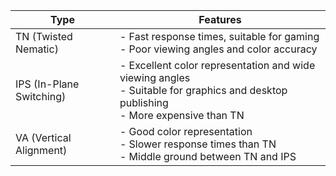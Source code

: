 | Type                | Features                                                                                                                                                                             |
|---------------------|--------------------------------------------------------------------------------------------------------------------------------------------------------------------------------------|
| TN (Twisted Nematic)| - Fast response times, suitable for gaming<br>- Poor viewing angles and color accuracy                                                                                                |
| IPS (In-Plane Switching) | - Excellent color representation and wide viewing angles<br>- Suitable for graphics and desktop publishing<br>- More expensive than TN |
| VA (Vertical Alignment) | - Good color representation<br>- Slower response times than TN<br>- Middle ground between TN and IPS                                                                                    |
